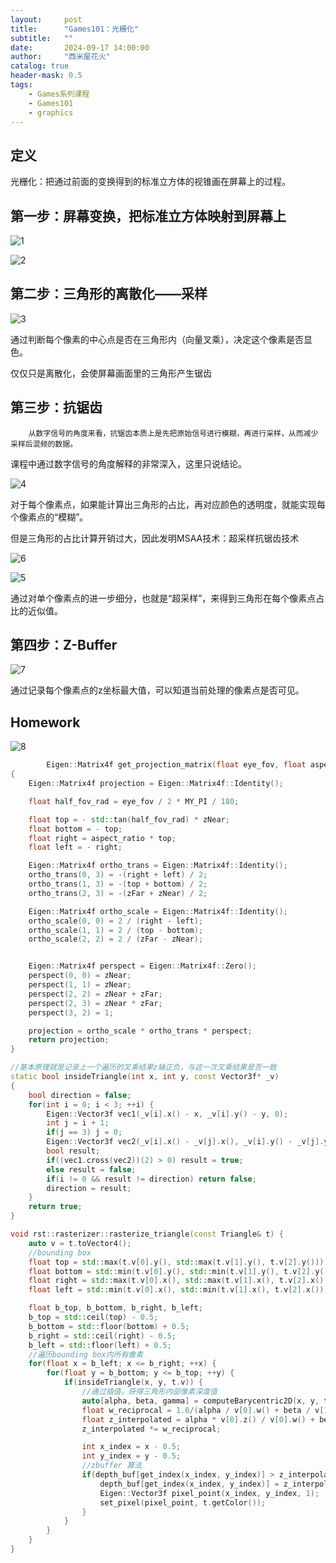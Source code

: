 ```yaml
---
layout:     post
title:      "Games101：光栅化"
subtitle:   ""
date:       2024-09-17 14:00:00
author:     "西米屋花火"
catalog: true
header-mask: 0.5
tags:
    - Games系列课程
    - Games101
    - graphics
---
```


## 定义

光栅化：把通过前面的变换得到的标准立方体的视锥画在屏幕上的过程。

## 第一步：屏幕变换，把标准立方体映射到屏幕上

![1](https://pub-2abc7423feaa4ecb8f59a4cc2d6f2bc5.r2.dev/2-1.PNG)

![2](https://pub-2abc7423feaa4ecb8f59a4cc2d6f2bc5.r2.dev/2-2.PNG)

## 第二步：三角形的离散化——采样

![3](https://pub-2abc7423feaa4ecb8f59a4cc2d6f2bc5.r2.dev/2-3.PNG)

通过判断每个像素的中心点是否在三角形内（向量叉乘），决定这个像素是否显色。

仅仅只是离散化，会使屏幕画面里的三角形产生锯齿

## 第三步：抗锯齿

        从数字信号的角度来看，抗锯齿本质上是先把原始信号进行模糊，再进行采样，从而减少采样后混频的数据。

课程中通过数字信号的角度解释的非常深入，这里只说结论。

![4](https://pub-2abc7423feaa4ecb8f59a4cc2d6f2bc5.r2.dev/2-4.PNG)

对于每个像素点，如果能计算出三角形的占比，再对应颜色的透明度，就能实现每个像素点的“模糊”。

但是三角形的占比计算开销过大，因此发明MSAA技术：超采样抗锯齿技术

![6](https://pub-2abc7423feaa4ecb8f59a4cc2d6f2bc5.r2.dev/2-6.PNG)

![5](https://pub-2abc7423feaa4ecb8f59a4cc2d6f2bc5.r2.dev/2-5.PNG)

通过对单个像素点的进一步细分，也就是“超采样”，来得到三角形在每个像素点占比的近似值。

## 第四步：Z-Buffer

![7](https://pub-2abc7423feaa4ecb8f59a4cc2d6f2bc5.r2.dev/2-7.PNG)

通过记录每个像素点的z坐标最大值，可以知道当前处理的像素点是否可见。

## Homework

![8](https://pub-2abc7423feaa4ecb8f59a4cc2d6f2bc5.r2.dev/2-8.PNG)

```cpp
        Eigen::Matrix4f get_projection_matrix(float eye_fov, float aspect_ratio, float zNear, float zFar)
{
    Eigen::Matrix4f projection = Eigen::Matrix4f::Identity();

    float half_fov_rad = eye_fov / 2 * MY_PI / 180;

    float top = - std::tan(half_fov_rad) * zNear;
    float bottom = - top;
    float right = aspect_ratio * top;
    float left = - right;

    Eigen::Matrix4f ortho_trans = Eigen::Matrix4f::Identity();
    ortho_trans(0, 3) = -(right + left) / 2;
    ortho_trans(1, 3) = -(top + bottom) / 2;
    ortho_trans(2, 3) = -(zFar + zNear) / 2;

    Eigen::Matrix4f ortho_scale = Eigen::Matrix4f::Identity();
    ortho_scale(0, 0) = 2 / (right - left);
    ortho_scale(1, 1) = 2 / (top - bottom);
    ortho_scale(2, 2) = 2 / (zFar - zNear);


    Eigen::Matrix4f perspect = Eigen::Matrix4f::Zero();
    perspect(0, 0) = zNear;
    perspect(1, 1) = zNear;
    perspect(2, 2) = zNear + zFar;
    perspect(2, 3) = zNear * zFar;
    perspect(3, 2) = 1;

    projection = ortho_scale * ortho_trans * perspect;
    return projection;
}
```

```cpp
//基本原理就是记录上一个遍历的叉乘结果z轴正负，与这一次叉乘结果是否一致
static bool insideTriangle(int x, int y, const Vector3f* _v)
{
    bool direction = false;
    for(int i = 0; i < 3; ++i) {
        Eigen::Vector3f vec1(_v[i].x() - x, _v[i].y() - y, 0);
        int j = i + 1;
        if(j == 3) j = 0;
        Eigen::Vector3f vec2(_v[i].x() - _v[j].x(), _v[i].y() - _v[j].y(), 0);
        bool result;
        if((vec1.cross(vec2))(2) > 0) result = true;
        else result = false;
        if(i != 0 && result != direction) return false;
        direction = result;
    }
    return true;
}
```

```cpp
void rst::rasterizer::rasterize_triangle(const Triangle& t) {
    auto v = t.toVector4();
    //bounding box
    float top = std::max(t.v[0].y(), std::max(t.v[1].y(), t.v[2].y()));
    float bottom = std::min(t.v[0].y(), std::min(t.v[1].y(), t.v[2].y()));
    float right = std::max(t.v[0].x(), std::max(t.v[1].x(), t.v[2].x()));
    float left = std::min(t.v[0].x(), std::min(t.v[1].x(), t.v[2].x()));

    float b_top, b_bottom, b_right, b_left;
    b_top = std::ceil(top) - 0.5;
    b_bottom = std::floor(bottom) + 0.5;
    b_right = std::ceil(right) - 0.5;
    b_left = std::floor(left) + 0.5;
    //遍历bounding box内所有像素
    for(float x = b_left; x <= b_right; ++x) {
        for(float y = b_bottom; y <= b_top; ++y) {
            if(insideTriangle(x, y, t.v)) {
                //通过插值，获得三角形内部像素深度值
                auto[alpha, beta, gamma] = computeBarycentric2D(x, y, t.v);
                float w_reciprocal = 1.0/(alpha / v[0].w() + beta / v[1].w() + gamma / v[2].w());
                float z_interpolated = alpha * v[0].z() / v[0].w() + beta * v[1].z() / v[1].w() + gamma * v[2].z() / v[2].w();
                z_interpolated *= w_reciprocal;

                int x_index = x - 0.5;
                int y_index = y - 0.5;
                //zbuffer 算法
                if(depth_buf[get_index(x_index, y_index)] > z_interpolated) {
                    depth_buf[get_index(x_index, y_index)] = z_interpolated;
                    Eigen::Vector3f pixel_point(x_index, y_index, 1);
                    set_pixel(pixel_point, t.getColor());
                }
            }
        }
    }
}
```

